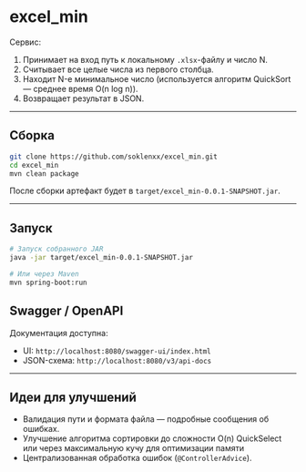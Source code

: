 # excel_min

Сервис:

1. Принимает на вход путь к локальному `.xlsx`-файлу и число N.  
2. Считывает все целые числа из первого столбца.  
3. Находит N-е минимальное число (используется алгоритм QuickSort — среднее время O(n log n)).  
4. Возвращает результат в JSON.  

---

## Сборка

```bash
git clone https://github.com/soklenxx/excel_min.git
cd excel_min
mvn clean package
```

После сборки артефакт будет в `target/excel_min-0.0.1-SNAPSHOT.jar`.

---

## Запуск

```bash
# Запуск собранного JAR
java -jar target/excel_min-0.0.1-SNAPSHOT.jar

# Или через Maven
mvn spring-boot:run
```

## Swagger / OpenAPI

Документация доступна:

- UI: `http://localhost:8080/swagger-ui/index.html`  
- JSON-схема: `http://localhost:8080/v3/api-docs`  

---

## Идеи для улучшений

- Валидация пути и формата файла — подробные сообщения об ошибках.  
- Улучшение алгоритма сортировки до сложности O(n) QuickSelect или через максимальную кучу для оптимизации памяти
- Централизованная обработка ошибок (`@ControllerAdvice`).
